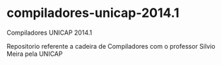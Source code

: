 compiladores-unicap-2014.1
==========================

Compiladores UNICAP 2014.1

Repositorio referente a cadeira de Compiladores com o professor Silvio Meira pela UNICAP

